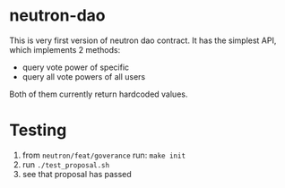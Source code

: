 # neutron-dao

This is very first version of neutron dao contract.  It has the simplest API, which implements 2 methods: 
- query vote power of specific 
- query all vote powers of all users

Both of them currently return hardcoded values.


# Testing 

1. from `neutron/feat/goverance` run:
`make init`
2. run `./test_proposal.sh`
3. see that proposal has passed
